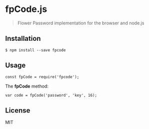 # fpCode.js

> Flower Password implementation for the browser and node.js

## Installation

```
$ npm install --save fpcode
```

## Usage

```
const fpCode = require('fpcode');
```

The **fpCode** method:

```
var code = fpCode('password', 'key', 16);
```

## License

MIT
